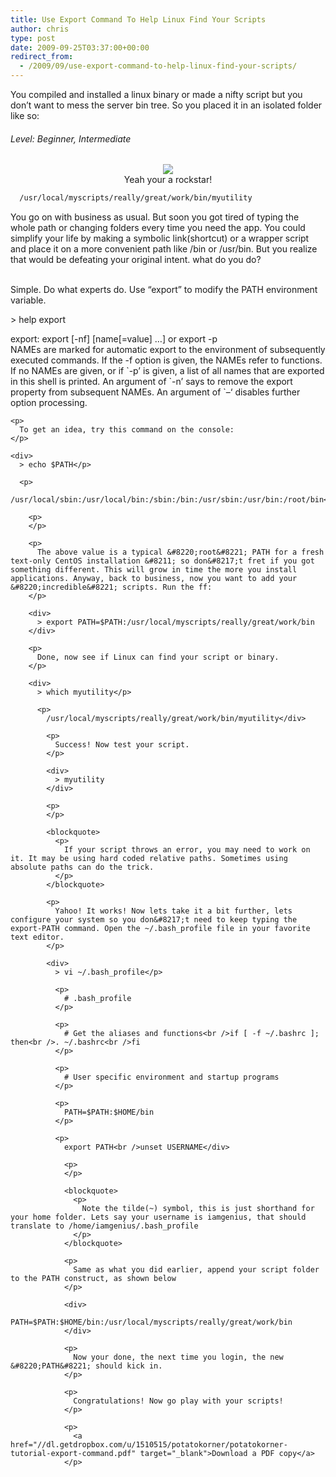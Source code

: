 ```yaml
---
title: Use Export Command To Help Linux Find Your Scripts
author: chris
type: post
date: 2009-09-25T03:37:00+00:00
redirect_from:
  - /2009/09/use-export-command-to-help-linux-find-your-scripts/
---
```


You compiled and installed a linux binary or made a nifty script but you don&#8217;t want to mess the server bin tree. So you placed it in an isolated folder like so:

<!--more-->

###### Level: Beginner, Intermediate

<div style="margin-left: 1em; margin-right: 1em; text-align: center;">
  <img src="//1.bp.blogspot.com/_BBS5bkzuLXM/Srw5tM3OeRI/AAAAAAAACjE/qLCjLDvRLHo/s200/punk+penguin.png" /><br />Yeah your a rockstar!
</div>

```bash
  /usr/local/myscripts/really/great/work/bin/myutility
```

You go on with business as usual. But soon you got tired of typing the whole path or changing folders every time you need the app. You could simplify your life by making a symbolic link(shortcut) or a wrapper script and place it on a more convenient path like /bin or /usr/bin. But you realize that would be defeating your original intent. what do you do? <!--more-->

<a name='more'></a>  
Simple. Do what experts do. Use &#8220;export&#8221; to modify the PATH environment variable.

<div>
  > help export </p> 
  
  <p>
    export: export [-nf] [name[=value] &#8230;] or export -p <br />NAMEs are marked for automatic export to the environment of subsequently executed commands. If the -f option is given, the NAMEs refer to functions. If no NAMEs are given, or if `-p&#8217; is given, a list of all names that are exported in this shell is printed. An argument of `-n&#8217; says to remove the export property from subsequent NAMEs. An argument of `&#8211;&#8216; disables further option processing.</div> 
    
    <p>
      To get an idea, try this command on the console:
    </p>
    
    <div>
      > echo $PATH</p> 
      
      <p>
        /usr/local/sbin:/usr/local/bin:/sbin:/bin:/usr/sbin:/usr/bin:/root/bin</div> 
        
        <p>
        </p>
        
        <p>
          The above value is a typical &#8220;root&#8221; PATH for a fresh text-only CentOS installation &#8211; so don&#8217;t fret if you got something different. This will grow in time the more you install applications. Anyway, back to business, now you want to add your &#8220;incredible&#8221; scripts. Run the ff:
        </p>
        
        <div>
          > export PATH=$PATH:/usr/local/myscripts/really/great/work/bin
        </div>
        
        <p>
          Done, now see if Linux can find your script or binary.
        </p>
        
        <div>
          > which myutility</p> 
          
          <p>
            /usr/local/myscripts/really/great/work/bin/myutility</div> 
            
            <p>
              Success! Now test your script.
            </p>
            
            <div>
              > myutility
            </div>
            
            <p>
            </p>
            
            <blockquote>
              <p>
                If your script throws an error, you may need to work on it. It may be using hard coded relative paths. Sometimes using absolute paths can do the trick.
              </p>
            </blockquote>
            
            <p>
              Yahoo! It works! Now lets take it a bit further, lets configure your system so you don&#8217;t need to keep typing the export-PATH command. Open the ~/.bash_profile file in your favorite text editor.
            </p>
            
            <div>
              > vi ~/.bash_profile</p> 
              
              <p>
                # .bash_profile
              </p>
              
              <p>
                # Get the aliases and functions<br />if [ -f ~/.bashrc ]; then<br />. ~/.bashrc<br />fi
              </p>
              
              <p>
                # User specific environment and startup programs
              </p>
              
              <p>
                PATH=$PATH:$HOME/bin
              </p>
              
              <p>
                export PATH<br />unset USERNAME</div> 
                
                <p>
                </p>
                
                <blockquote>
                  <p>
                    Note the tilde(~) symbol, this is just shorthand for your home folder. Lets say your username is iamgenius, that should translate to /home/iamgenius/.bash_profile
                  </p>
                </blockquote>
                
                <p>
                  Same as what you did earlier, append your script folder to the PATH construct, as shown below
                </p>
                
                <div>
                  PATH=$PATH:$HOME/bin:/usr/local/myscripts/really/great/work/bin
                </div>
                
                <p>
                  Now your done, the next time you login, the new &#8220;PATH&#8221; should kick in.
                </p>
                
                <p>
                  Congratulations! Now go play with your scripts!
                </p>
                
                <p>
                  <a href="//dl.getdropbox.com/u/1510515/potatokorner/potatokorner-tutorial-export-command.pdf" target="_blank">Download a PDF copy</a>
                </p>
